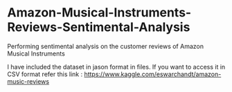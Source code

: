 # Amazon-Musical-Instruments-Reviews-Sentimental-Analysis
Performing sentimental analysis on the customer reviews of Amazon Musical Instruments

I have included the dataset in jason format in files. If you want to access it in CSV format refer this link : 
https://www.kaggle.com/eswarchandt/amazon-music-reviews
